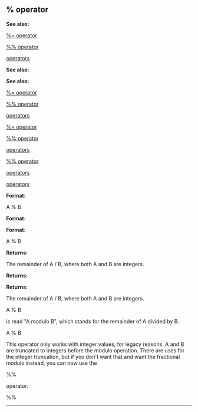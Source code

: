 

 % operator
------------




**See also:** 


[%= operator](#/operator/%=) 

[%% operator](#/operator/%25%25) 

[operators](#/operator) 





**See also:** 

**See also:**

[%= operator](#/operator/%=) 

[%% operator](#/operator/%25%25) 

[operators](#/operator) 



[%= operator](#/operator/%=)

[%% operator](#/operator/%25%25) 

[operators](#/operator) 


[%% operator](#/operator/%25%25)

[operators](#/operator) 

[operators](#/operator)


**Format:** 


 A % B
 


**Format:** 

**Format:**

 A % B



**Returns:** 


 The remainder of A / B, where both A and B are integers.
 


**Returns:** 

**Returns:**

 The remainder of A / B, where both A and B are integers.



 A % B
 
 is read "A modulo B", which stands for the remainder of A
divided by B.




 A % B


 This operator only works with integer values, for legacy reasons. A and
B are truncated to integers before the modulo operation. There are uses for
the integer truncation, but if you don't want that and want the fractional
modulo instead, you can now use the
 
 %%
 
 operator.




 %%



---


